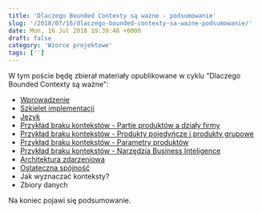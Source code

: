 ```yaml
---
title: 'Dlaczego Bounded Contexty są ważne - podsumowanie'
slug: '/2018/07/16/dlaczego-bounded-contexty-sa-wazne-podsumowanie/'
date: Mon, 16 Jul 2018 19:39:48 +0000
draft: false
category: 'Wzorce projektowe'
tags: ['']
---
```


W tym poście będę zbierał materiały opublikowane w cyklu "Dlaczego Bounded Contexty są ważne":

*   [Wprowadzenie](/2018/07/18/dlaczego-bounded-contexty-sa-wazne-wprowadzenie/)
*   [Szkielet implementacji](/2018/07/29/dlaczego-bounded-contexty-sa-wazne-szkielet-implementacji/)
*   [Język](/2018/08/20/dlaczego-bounded-contexty-sa-wazne-jezyk/)
*   [Przykład braku kontekstów - Partie produktów a działy firmy](/2018/08/28/dlaczego-bounded-contexty-sa-wazne-przyklad-1/)
*   [Przykład braku kontekstów - Produkty pojedyńcze i produkty grupowe](/2018/09/17/dlaczego-bounded-contexty-sa-wazne-przyklad-2/)
*   [Przykład braku kontekstów - Parametry produktów](/2018/11/26/dlaczego-bounded-contexty-sa-wazne-przyklad-3/)
*   [Przykład braku kontekstów - Narzędzia Business Inteligence](https://radekmaziarka.pl/2019/05/23/dlaczego-bounded-contexty-sa-wazne-przyklad-4/)
*   [Architektura zdarzeniowa](/2019/03/26/dlaczego-bounded-contexty-sa-wazne-architektura-zdarzeniowa/)
*   [Ostateczna spójność](/2019/09/26/dlaczego-bounded-contexty-sa-wazne-ostateczna-spojnosc/)
*   Jak wyznaczać konteksty?
*   Zbiory danych

Na koniec pojawi się podsumowanie.